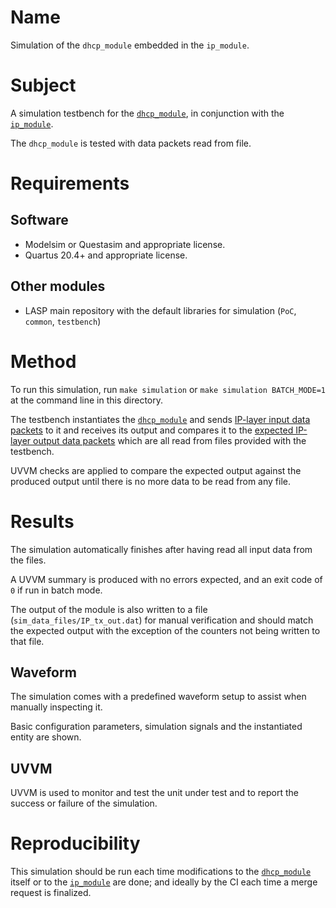 # Name

Simulation of the `dhcp_module` embedded in the `ip_module`.

# Subject

A simulation testbench for the [`dhcp_module`](../../../src/xgbe_lib/dhcp_module.vhd), in conjunction with the [`ip_module`](../../../src/xgbe_lib/op_module.vhd).

The `dhcp_module` is tested with data packets read from file.

# Requirements

## Software

* Modelsim or Questasim and appropriate license.
* Quartus 20.4+ and appropriate license.

## Other modules

* LASP main repository with the default libraries for simulation (`PoC`, `common`, `testbench`)

# Method

To run this simulation, run `make simulation` or `make simulation BATCH_MODE=1` at the command line in this directory.

The testbench instantiates the [`dhcp_module`](../../../src/xgbe_lib/dhcp_module.vhd) and sends [IP-layer input data packets](sim_data_files/IP_rx_in.dat) to it and receives its output and compares it to the [expected IP-layer output data packets](sim_data_files/IP_tx_expect.dat) which are all read from files provided with the testbench.

UVVM checks are applied to compare the expected output against the produced output until there is no more data to be read from any file.

# Results

The simulation automatically finishes after having read all input data from the files.

A UVVM summary is produced with no errors expected, and an exit code of `0` if run in batch mode.

The output of the module is also written to a file (`sim_data_files/IP_tx_out.dat`) for manual verification and should match the expected output with the exception of the counters not being written to that file.

## Waveform

The simulation comes with a predefined waveform setup to assist when manually inspecting it.

Basic configuration parameters, simulation signals and the instantiated entity are shown.

## UVVM

UVVM is used to monitor and test the unit under test and to report the success or failure of the simulation.

# Reproducibility

This simulation should be run each time modifications to the [`dhcp_module`](../../../src/xgbe_lib/dhcp_module.vhd) itself or to the [`ip_module`](../../../src/xgbe_lib/op_module.vhd) are done; and ideally by the CI each time a merge request is finalized.
